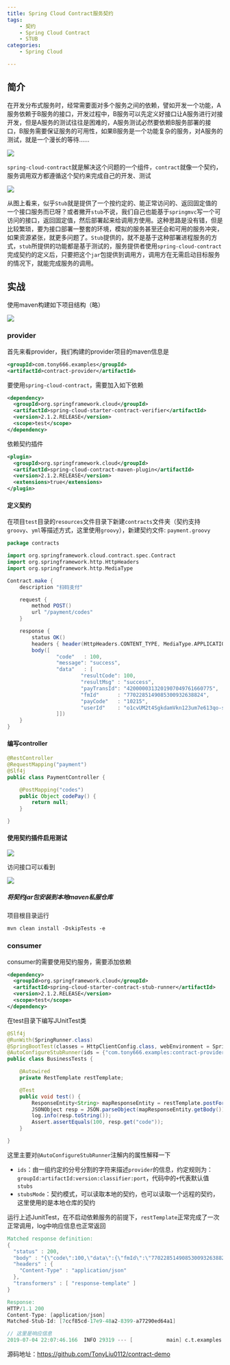 ```yaml
---
title: Spring Cloud Contract服务契约
tags: 
    - 契约
    - Spring Cloud Contract
    - STUB
categories:
    - Spring Cloud

---
```




## 简介

在开发分布式服务时，经常需要面对多个服务之间的依赖，譬如开发一个功能，A服务依赖于B服务的接口，开发过程中，B服务可以先定义好接口让A服务进行对接开发，但是A服务的测试往往是困难的，A服务测试必然要依赖B服务部署的接口，B服务需要保证服务的可用性，如果B服务是一个功能复杂的服务，对A服务的测试，就是一个漫长的等待…...

![](Deps.png)

`spring-cloud-contract`就是解决这个问题的一个组件，`contract`就像一个契约，服务调用双方都遵循这个契约来完成自己的开发、测试

![](Stubs2.png)

从图上看来，似乎`Stub`就是提供了一个按约定的、能正常访问的、返回固定值的一个接口服务而已呀？或者撇开`stub`不说，我们自己也能基于`springmvc`写一个可访问的接口，返回固定值，然后部署起来给调用方使用。这种思路是没有错，但是比较繁琐，要为接口部署一整套的环境，模拟的服务甚至还会和可用的服务冲突，如果资源紧张，就更多问题了。`Stub`提供的，就不是基于这种部署进程服务的方式，`stub`所提供的功能都是基于测试的，服务提供者使用`spring-cloud-contract`完成契约的定义后，只要把这个`jar`包提供到调用方，调用方在无需启动目标服务的情况下，就能完成服务的调用。

## 实战

使用maven构建如下项目结构（略）

![](project-tree.png)



### provider

首先来看provider，我们构建的provider项目的maven信息是

```xml
<groupId>com.tony666.examples</groupId>
<artifactId>contract-provider</artifactId>
```



要使用`spring-cloud-contract`，需要加入如下依赖

```xml
<dependency>
  <groupId>org.springframework.cloud</groupId>
  <artifactId>spring-cloud-starter-contract-verifier</artifactId>
  <version>2.1.2.RELEASE</version>
  <scope>test</scope>
</dependency>
```

依赖契约插件

```xml
<plugin>
  <groupId>org.springframework.cloud</groupId>
  <artifactId>spring-cloud-contract-maven-plugin</artifactId>
  <version>2.1.2.RELEASE</version>
  <extensions>true</extensions>
</plugin>
```

#### 定义契约

在项目`test`目录的`resources`文件目录下新建`contracts`文件夹（契约支持`groovy`、`yml`等描述方式，这里使用`groovy`），新建契约文件: `payment.groovy`

```groovy
package contracts

import org.springframework.cloud.contract.spec.Contract
import org.springframework.http.HttpHeaders
import org.springframework.http.MediaType

Contract.make {
    description "扫码支付"

    request {
        method POST()
        url "/payment/codes"
    }

    response {
        status OK()
        headers { header(HttpHeaders.CONTENT_TYPE, MediaType.APPLICATION_JSON) }
        body([
                "code"   : 100,
                "message": "success",
                "data"   : [
                        "resultCode": 100,
                        "resultMsg" : "success",
                        "payTransId": "4200000313201907049761660775",
                        "fmId"      : "7702285149085300932638824",
                        "payCode"   : "10215",
                        "userId"    : "o1cvUM2t4SgkdamVkn123um7e613qo-ssssRsssw"
                ]])
    }
}
```

#### 编写controller

```java
@RestController
@RequestMapping("payment")
@Slf4j
public class PaymentController {

    @PostMapping("codes")
    public Object codePay() {
        return null;
    }

}
```

#### 使用契约插件启用测试

![](stub-test.png)

访问接口可以看到

![](test-post-result.png)

##### 将契约jar包安装到本地maven私服仓库

项目根目录运行

```shell
mvn clean install -DskipTests -e
```



### consumer

consumer的需要使用契约服务，需要添加依赖

```xml
<dependency>
  <groupId>org.springframework.cloud</groupId>
  <artifactId>spring-cloud-starter-contract-stub-runner</artifactId>
  <version>2.1.2.RELEASE</version>
  <scope>test</scope>
</dependency>
```

在test目录下编写JUnitTest类

```java
@Slf4j
@RunWith(SpringRunner.class)
@SpringBootTest(classes = HttpClientConfig.class, webEnvironment = SpringBootTest.WebEnvironment.NONE)
@AutoConfigureStubRunner(ids = {"com.tony666.examples:contract-provider:+:8080"}, stubsMode = StubRunnerProperties.StubsMode.LOCAL)
public class BusinessTests {

    @Autowired
    private RestTemplate restTemplate;

    @Test
    public void test() {
        ResponseEntity<String> mapResponseEntity = restTemplate.postForEntity("http://localhost:8080/payment/codes", null, String.class);
        JSONObject resp = JSON.parseObject(mapResponseEntity.getBody());
        log.info(resp.toString());
        Assert.assertEquals(100, resp.get("code"));
    }

}

```

这里主要对`@AutoConfigureStubRunner`注解内的属性解释一下

* `ids`：由一组约定的分号分割的字符来描述`provider`的信息，约定规则为：`groupId:artifactId:version:classifier:port`，代码中的`+`代表默认值`stubs`
* `stubsMode`：契约模式，可以读取本地的契约，也可以读取一个远程的契约，这里使用的是本地仓库的契约

运行上述JunitTest，在不启动依赖服务的前提下，`restTemplate`正常完成了一次正常调用，log中响应信息也正常返回

```verilog
Matched response definition:
{
  "status" : 200,
  "body" : "{\"code\":100,\"data\":{\"fmId\":\"7702285149085300932638824\",\"payTransId\":\"4200000313201907049761660775\",\"resultCode\":100,\"payCode\":\"10215\",\"userId\":\"o1vUMt4SgkmVkn2um7e63qo-ssRw\",\"resultMsg\":\"success\"},\"message\":\"success\"}",
  "headers" : {
    "Content-Type" : "application/json"
  },
  "transformers" : [ "response-template" ]
}

Response:
HTTP/1.1 200
Content-Type: [application/json]
Matched-Stub-Id: [7ccf85cd-17e9-48a2-8399-a77290ed64a1]

// 这里是响应信息
2019-07-04 22:07:46.166  INFO 29319 --- [           main] c.t.examples.consumer.BusinessTests      : {"code":100,"data":{"fmId":"7702285149085300932638824","payTransId":"4200000313201907049761660775","resultCode":100,"payCode":"10215","userId":"o1vUMt4SgkmVkn2um7e63qo-ssRw","resultMsg":"success"},"message":"success"}

```



源码地址：https://github.com/TonyLiu0112/contract-demo